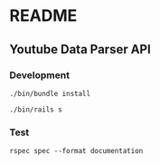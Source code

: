 # README

## Youtube Data Parser API

### Development

```
./bin/bundle install

./bin/rails s
```

### Test

```
rspec spec --format documentation
```
